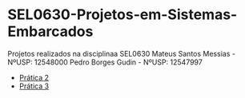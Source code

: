 # SEL0630-Projetos-em-Sistemas-Embarcados
Projetos realizados na disciplinaa SEL0630
Mateus Santos Messias - NºUSP: 12548000
Pedro Borges Gudin - NºUSP: 12547997

- [Prática 2](./Pratica-02/README.md)
- [Prática 3](./Pratica-03/README.md)